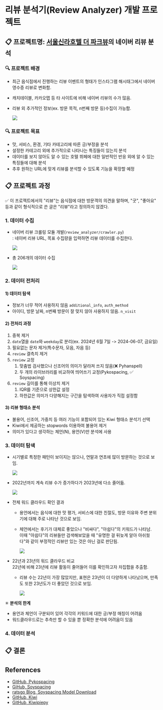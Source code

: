 # 리뷰 분석기(Review Analyzer) 개발 프로젝트

## 📋 프로젝트명: [서울신라호텔 더 파크뷰](https://pcmap.place.naver.com/restaurant/13166754/review/visitor)의 네이버 리뷰 분석

### 🔍 프로젝트 배경

* 최근 음식점에서 진행하는 리뷰 이벤트의 형태가 인스타그램 해시태그에서 네이버 영수증 리뷰로 변화함.
* 캐치테이블, 카카오맵 등 타 사이트에 비해 네이버 리뷰의 수가 많음.
* 리뷰 외 추가적인 정보(ex. 방문 목적, n번째 방문 등)수집이 가능함.

    ![](https://imgur.com/AqHDcXA.png)
    
### 🔍 프로젝트 목표

* 맛, 서비스, 환경, 기타 카테고리에 따른 긍/부정을 분석
* 설정한 카테고리 외에 추가적으로 나타나는 특징들이 있는지 분석
* 데이터를 보지 않아도 알 수 있는 호텔 뷔페에 대한 일반적인 반응 외에 알 수 있는 특징들에 대해 분석
* 추후 원하는 URL에 맞게 리뷰를 분석할 수 있도록 기능을 확장할 예정

## 📋 프로젝트 과정

✅ 이 프로젝트에서의 "리뷰"는 음식점에 대한 방문객의 의견을 말하며, "굿", "좋아요" 등과 같이 형식적으로 쓴 글은 "리뷰"라고 정의하지 않겠다.

### 1. 데이터 수집

* 네이버 리뷰 크롤링 모듈 개발(`review_analyzer/crawler.py`)<br>
    : 네이버 리뷰 URL, 목표 수집량을 입력하면 리뷰 데이터를 수집한다. 

    ![](https://imgur.com/2yboKO0.png)

* 총 206개의 데이터 수집 

    ![](https://imgur.com/7uyxkam.png)


### 2. 데이터 전처리

#### 1)  데이터 탐색

- 정보가 너무 적어 사용하지 않음 `additional_info`, `auth_method`
- 아이디, 방문 날짜, n번째 방문이 잘 맞지 않아 사용하지 않음. `n_visit` 

#### 2) 전처리 과정

1. 중복 제거
2. `date`열을 `date`와 `weekday`로 분리(ex. 2024년 6월 7일 -> 2024-06-07, 금요일)
3. 필요없는 문자 제거(특수문자, 모음, 자음 등)
4. `review` 결측치 제거
5. `review` 교정
    1) 맞춤법 검사했으나 신조어의 의미가 달라져 쓰지 않음(❌ Pyhanspell)
    2) 두 개의 라이브러리를 비교하여 띄어쓰기 교정(Pykospacing, ✅ Soyspacing)
6. `review` 길이를 통해 이상치 제거
    1) IQR를 기준으로 상한값 설정
    2) 하한값은 의미가 다양해지는 구간을 탐색하여 사용자가 직접 설정함

#### 3) 리뷰 형태소 분석

* 불용어, 신조어, 가중치 등 여러 기능이 포함되어 있는 Kiwi 형태소 분석기 선택
* Kiwi에서 제공하는 stopwords 이용하여 불용어 제거
* 의미가 있다고 생각하는 체언(N), 용언(V)만 분석에 사용

### 3. 데이터 탐색 

* 시기별로 특정한 패턴이 보이지는 않으나, 연말과 연초에 많이 방문하는 것으로 보임.

    ![](https://imgur.com/a1cIkFU.png)

* 2022년까지 계속 리뷰 수가 증가하다가 2023년에 다소 줄어듦.

    ![](https://imgur.com/FDKv0RT.png)

* 전체 워드 클라우드 확인 결과
    * 용언에서는 음식에 대한 맛 평가, 서비스에 대한 친절도, 방문 이유와 주변 분위기에 대해 주로 나타난 것으로 보임.
    * 체언에서는 후기가 대체로 좋았으나 "비싸다", "아쉽다"의 키워드가 나타남. <br>
    이때 "아쉽다"의 리뷰들만 검색해보았을 때 "유명한 걸 뒤늦게 알아 아쉬웠다"와 같이 부정적인 리뷰만 있는 것은 아닌 걸로 판단됨.

        ![](https://imgur.com/PPkcJD2.png)

* 22년과 23년의 워드 클라우드 비교<br>
    22년에 비해 23년에 리뷰 활동이 줄어들어 이를 확인하고자 차집합을 추출함.

    * 리뷰 수는 22년이 가장 많았지만, 표현은 23년이 더 다양하게 나타났으며, 만족도 또한 23년도가 더 좋았던 것으로 보임.

        ![](https://imgur.com/iro3pbx.png)


✳ **분석의 한계**

* 용언과 체언이 구분되어 있어 각각의 키워드에 대한 긍/부정 매칭이 어려움
* 워드클라우드로는 추측만 할 수 있을 뿐 정확한 분석에 어려움이 있음

### 4. 데이터 분석

## 📋 결론

## References 

* [GitHub, Pykospacing](https://github.com/haven-jeon/PyKoSpacing)
* [GiHub, Soyspacing](https://github.com/lovit/soyspacing?tab=readme-ov-file)
* [ratsgo Blog, Soyspacing Model Download](https://ratsgo.github.io/embedding/downloaddata.html)
* [GitHub, Kiwi](https://github.com/bab2min/Kiwi)
* [GitHub, Kiwipiepy](https://github.com/bab2min/kiwipiepy)





